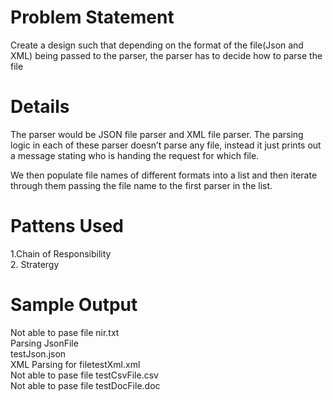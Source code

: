  
# Problem Statement
Create a design  such that depending on the format of the file(Json and XML) being passed to the parser,
the parser has to decide how to parse the file

# Details   

The parser would be JSON file parser and XML file parser.
The parsing logic in each of these parser doesn’t parse any file,
instead it just prints out a message stating who is handing the request for which file.

 We then populate file names of different formats
 into a list and then iterate through them passing the file name to the first parser in the list.
 
# Pattens Used 
  1.Chain of Responsibility <br /> 
  2. Stratergy 
 
 # Sample Output
 Not able to pase file nir.txt <br />
Parsing JsonFile <br />
testJson.json <br />
XML Parsing  for filetestXml.xml <br />
Not able to pase file testCsvFile.csv <br />
Not able to pase file testDocFile.doc <br />
